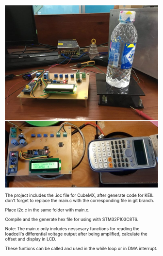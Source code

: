 ![alt text](https://github.com/thotranhuu99/Loadcell/blob/master/Loadcell.jpg?raw=true)
![alt text](https://github.com/thotranhuu99/Loadcell/blob/master/Loadcell_1.jpg?raw=true) 

The project includes the .ioc file for CubeMX, after generate code for KEIL don't forget to replace the main.c with the corresponding file in git branch.

Place i2c.c in the same folder with main.c.

Compile and the generate hex file for using with STM32F103C8T6.

Note: The main.c only includes nessesary functions for reading the loadcell's differential voltage output after being amplified, calculate the offset and display in LCD.

These funtions can be called and used in the while loop or in DMA interrupt.
